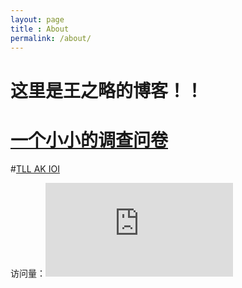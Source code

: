 ```yaml
---
layout: page
title : About
permalink: /about/
---
```


# 这里是王之略的博客！！

# [一个小小的调查问卷](https://hahahh0.github.io/diaochawenjuan/)

#[TLL AK IOI](https://hahahh0.github.io/TLL-AK-IOI/)

访问量：![](http://cc.amazingcounters.com/counter.php?i=3230160&c=9690793)
